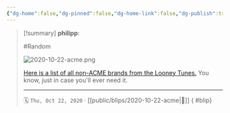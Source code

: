 ```yaml
---
{"dg-home":false,"dg-pinned":false,"dg-home-link":false,"dg-publish":true,"type":"blip","created-date":"2020-10-22T00:00:00","disabled rules":["yaml-title","yaml-title-alias","file-name-heading"],"title":"philipp @ 2020-10-22","dg-permalink":"2020/10/22/acme/","updated-date":"2025-04-30T22:27:35","dg-path":"blips/2020-10-22-acme.md","permalink":"/2020/10/22/acme/","dgPassFrontmatter":true}
---
```


> [!summary] **philipp**:
>
> #Random
>
> ![2020-10-22-acme.png](/img/user/attachments/2020-10-22-acme.png)
>
> [Here is a list of all non-ACME brands from the Looney
> Tunes.](https://scifi.stackexchange.com/questions/204999/does-any-looney-tunes-character-ever-use-any-fictional-brand-name-product-that-i)
> You know, just in case you'll ever need it.
> - - -
>
> 🗓️ `Thu, Oct 22, 2020` · [[public/blips/2020-10-22-acme\|🔗]]
{ #blip}

